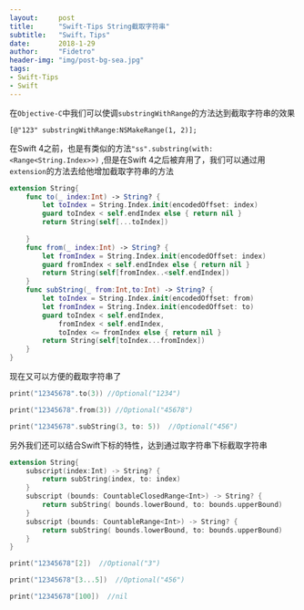 ```yaml
---
layout:     post
title:      "Swift-Tips String截取字符串"
subtitle:   "Swift，Tips"
date:       2018-1-29
author:     "Fidetro"
header-img: "img/post-bg-sea.jpg"
tags:
- Swift-Tips
- Swift
---
```


在`Objective-C`中我们可以使调`substringWithRange`的方法达到截取字符串的效果

```objc
[@"123" substringWithRange:NSMakeRange(1, 2)];
```

在Swift 4之前，也是有类似的方法`"ss".substring(with: <Range<String.Index>>)`  ,但是在Swift 4之后被弃用了，我们可以通过用`extension`的方法去给他增加截取字符串的方法

```swift
extension String{
    func to(_ index:Int) -> String? {
        let toIndex = String.Index.init(encodedOffset: index)
        guard toIndex < self.endIndex else { return nil }
        return String(self[...toIndex])
        
    }
    func from(_ index:Int) -> String? {
        let fromIndex = String.Index.init(encodedOffset: index)
        guard fromIndex < self.endIndex else { return nil }
        return String(self[fromIndex..<self.endIndex])
    }
    func subString(_ from:Int,to:Int) -> String? {
        let toIndex = String.Index.init(encodedOffset: from)
        let fromIndex = String.Index.init(encodedOffset: to)
        guard toIndex < self.endIndex,
            fromIndex < self.endIndex,
            toIndex <= fromIndex else { return nil }
        return String(self[toIndex...fromIndex])
    }
}
```

现在又可以方便的截取字符串了
```swift
print("12345678".to(3)) //Optional("1234")  

print("12345678".from(3)) //Optional("45678")  

print("12345678".subString(3, to: 5))  //Optional("456")  
```

另外我们还可以结合Swift下标的特性，达到通过取字符串下标截取字符串   
```swift
extension String{
    subscript(index:Int) -> String? {
        return subString(index, to: index)
    }
    subscript (bounds: CountableClosedRange<Int>) -> String? {
        return subString( bounds.lowerBound, to: bounds.upperBound)
    }
    subscript (bounds: CountableRange<Int>) -> String? {
        return subString( bounds.lowerBound, to: bounds.upperBound)
    }   
}
```   

```swift
print("12345678"[2])  //Optional("3")  

print("12345678"[3...5])  //Optional("456")

print("12345678"[100])  //nil
```
